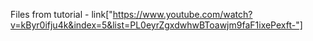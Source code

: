 Files from tutorial - link["https://www.youtube.com/watch?v=kByr0ifju4k&index=5&list=PL0eyrZgxdwhwBToawjm9faF1ixePexft-"]
